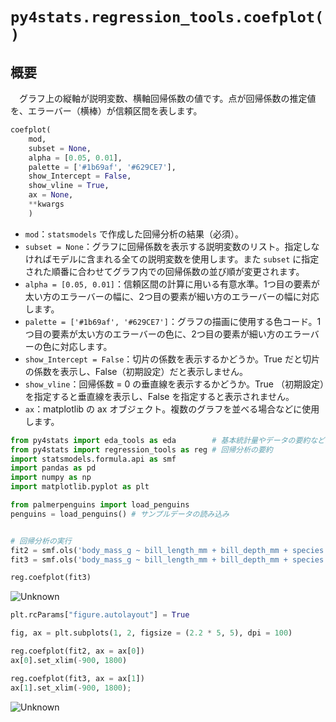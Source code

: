 # `py4stats.regression_tools.coefplot()`

## 概要

　グラフ上の縦軸が説明変数、横軸回帰係数の値です。点が回帰係数の推定値を、エラーバー（横棒）が信頼区間を表します。

```python
coefplot(
    mod, 
    subset = None, 
    alpha = [0.05, 0.01], 
    palette = ['#1b69af', '#629CE7'], 
    show_Intercept = False,
    show_vline = True,
    ax = None,
    **kwargs
    )
```

- `mod`：`statsmodels` で作成した回帰分析の結果（必須）。
- `subset = None`：グラフに回帰係数を表示する説明変数のリスト。指定しなければモデルに含まれる全ての説明変数を使用します。また `subset` に指定された順番に合わせてグラフ内での回帰係数の並び順が変更されます。
- `alpha = [0.05, 0.01]`：信頼区間の計算に用いる有意水準。1つ目の要素が太い方のエラーバーの幅に、2つ目の要素が細い方のエラーバーの幅に対応します。
- `palette = ['#1b69af', '#629CE7']`：グラフの描画に使用する色コード。1つ目の要素が太い方のエラーバーの色に、2つ目の要素が細い方のエラーバーの色に対応します。
- `show_Intercept = False`：切片の係数を表示するかどうか。True だと切片の係数を表示し、False（初期設定）だと表示しません。
- `show_vline`：回帰係数 = 0 の垂直線を表示するかどうか。True （初期設定）を指定すると垂直線を表示し、False を指定すると表示されません。
- `ax`：matplotlib の ax オブジェクト。複数のグラフを並べる場合などに使用します。


```python
from py4stats import eda_tools as eda        # 基本統計量やデータの要約など
from py4stats import regression_tools as reg # 回帰分析の要約
import statsmodels.formula.api as smf
import pandas as pd
import numpy as np
import matplotlib.pyplot as plt

from palmerpenguins import load_penguins
penguins = load_penguins() # サンプルデータの読み込み


# 回帰分析の実行
fit2 = smf.ols('body_mass_g ~ bill_length_mm + bill_depth_mm + species', data = penguins).fit()
fit3 = smf.ols('body_mass_g ~ bill_length_mm + bill_depth_mm + species + sex', data = penguins).fit()

reg.coefplot(fit3)
```
![Unknown](https://github.com/Hirototensho/Py4Stats/assets/55335752/637437c3-f943-4817-a1ad-21bbd538e97d)

```python
plt.rcParams["figure.autolayout"] = True

fig, ax = plt.subplots(1, 2, figsize = (2.2 * 5, 5), dpi = 100)

reg.coefplot(fit2, ax = ax[0])
ax[0].set_xlim(-900, 1800)

reg.coefplot(fit3, ax = ax[1])
ax[1].set_xlim(-900, 1800);
```

![Unknown](https://github.com/Hirototensho/Py4Stats/assets/55335752/0f11205b-5090-4b45-9a2e-7db7be3cc0f4)

